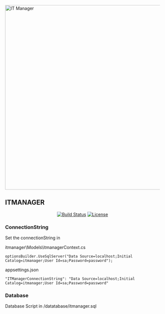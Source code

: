 <img src="itmanager/images/itmanager.jpg" width="600" alt="IT Manager">

## ITMANAGER

<p align="center">
<a href="https://travis-ci.org/laravel/framework"><img src="https://travis-ci.org/laravel/framework.svg" alt="Build Status"></a>
<a href="https://packagist.org/packages/laravel/framework"><img src="https://img.shields.io/packagist/l/laravel/framework" alt="License"></a>
</p>

### ConnectionString
Set the connectionString in

itmanager\Models\itmanagerContext.cs
```
optionsBuilder.UseSqlServer("Data Source=localhost;Initial Catalog=itmanager;User Id=sa;Password=password");
```

appsettings.json
```
"ITManagerConnectionString": "Data Source=localhost;Initial Catalog=itmanager;User Id=sa;Password=password"
```

### Database
Database Script in /datatabase/itmanager.sql


